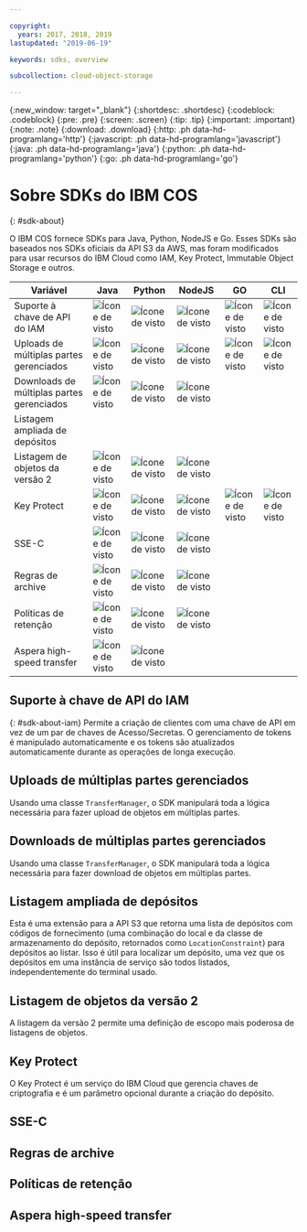 ```yaml
---

copyright:
  years: 2017, 2018, 2019
lastupdated: "2019-06-19"

keywords: sdks, overview

subcollection: cloud-object-storage

---
```


{:new_window: target="_blank"}
{:shortdesc: .shortdesc}
{:codeblock: .codeblock}
{:pre: .pre}
{:screen: .screen}
{:tip: .tip}
{:important: .important}
{:note: .note}
{:download: .download} 
{:http: .ph data-hd-programlang='http'} 
{:javascript: .ph data-hd-programlang='javascript'} 
{:java: .ph data-hd-programlang='java'} 
{:python: .ph data-hd-programlang='python'}
{:go: .ph data-hd-programlang='go'}

# Sobre SDKs do IBM COS
{: #sdk-about}

O IBM COS fornece SDKs para Java, Python, NodeJS e Go. Esses SDKs são baseados nos SDKs oficiais da API S3 da AWS, mas foram modificados para usar recursos do IBM Cloud como IAM, Key Protect, Immutable Object Storage e outros.

| Variável                     | Java                                              | Python                                            | NodeJS                                            | GO                                                | CLI                                               |
|-----------------------------|---------------------------------------------------|---------------------------------------------------|---------------------------------------------------|---------------------------------------------------|---------------------------------------------------|
| Suporte à chave de API do IAM | ![Ícone de visto](../../icons/checkmark-icon.svg) | ![Ícone de visto](../../icons/checkmark-icon.svg) | ![Ícone de visto](../../icons/checkmark-icon.svg) | ![Ícone de visto](../../icons/checkmark-icon.svg) | ![Ícone de visto](../../icons/checkmark-icon.svg) |
| Uploads de múltiplas partes gerenciados | ![Ícone de visto](../../icons/checkmark-icon.svg) | ![Ícone de visto](../../icons/checkmark-icon.svg) | ![Ícone de visto](../../icons/checkmark-icon.svg) | ![Ícone de visto](../../icons/checkmark-icon.svg) | ![Ícone de visto](../../icons/checkmark-icon.svg) |
| Downloads de múltiplas partes gerenciados | ![Ícone de visto](../../icons/checkmark-icon.svg) | ![Ícone de visto](../../icons/checkmark-icon.svg) | ![Ícone de visto](../../icons/checkmark-icon.svg) |                                                   |                                                   |
| Listagem ampliada de depósitos |                                                   |                                                   |                                                   |                                                   |                                                   |
| Listagem de objetos da versão 2 | ![Ícone de visto](../../icons/checkmark-icon.svg) | ![Ícone de visto](../../icons/checkmark-icon.svg) | ![Ícone de visto](../../icons/checkmark-icon.svg) |                                                   |                                                   |
| Key Protect                 | ![Ícone de visto](../../icons/checkmark-icon.svg) | ![Ícone de visto](../../icons/checkmark-icon.svg) | ![Ícone de visto](../../icons/checkmark-icon.svg) | ![Ícone de visto](../../icons/checkmark-icon.svg) | ![Ícone de visto](../../icons/checkmark-icon.svg) |
| SSE-C                       | ![Ícone de visto](../../icons/checkmark-icon.svg) | ![Ícone de visto](../../icons/checkmark-icon.svg) | ![Ícone de visto](../../icons/checkmark-icon.svg) |                                                   |                                                   |
| Regras de archive           | ![Ícone de visto](../../icons/checkmark-icon.svg) | ![Ícone de visto](../../icons/checkmark-icon.svg) | ![Ícone de visto](../../icons/checkmark-icon.svg) |                                                   |                                                   |
| Políticas de retenção       | ![Ícone de visto](../../icons/checkmark-icon.svg) | ![Ícone de visto](../../icons/checkmark-icon.svg) | ![Ícone de visto](../../icons/checkmark-icon.svg) |                                                   |                                                   |
| Aspera high-speed transfer  | ![Ícone de visto](../../icons/checkmark-icon.svg) | ![Ícone de visto](../../icons/checkmark-icon.svg) |                                                   |                                                   |                                                   |

## Suporte à chave de API do IAM
{: #sdk-about-iam}
Permite a criação de clientes com uma chave de API em vez de um par de chaves de Acesso/Secretas. O gerenciamento de tokens é manipulado automaticamente e os tokens são atualizados automaticamente durante as operações de longa execução.
## Uploads de múltiplas partes gerenciados
Usando uma classe `TransferManager`, o SDK manipulará toda a lógica necessária para fazer upload de objetos em múltiplas partes.
## Downloads de múltiplas partes gerenciados
Usando uma classe `TransferManager`, o SDK manipulará toda a lógica necessária para fazer download de objetos em múltiplas partes.
## Listagem ampliada de depósitos 
Esta é uma extensão para a API S3 que retorna uma lista de depósitos com códigos de fornecimento (uma combinação do local e da classe de armazenamento do depósito, retornados como `LocationConstraint`) para depósitos ao listar. Isso é útil para localizar um depósito, uma vez que os depósitos em uma instância de serviço são todos listados, independentemente do terminal usado.
## Listagem de objetos da versão 2
A listagem da versão 2 permite uma definição de escopo mais poderosa de listagens de objetos.
## Key Protect
O Key Protect é um serviço do IBM Cloud que gerencia chaves de criptografia e é um parâmetro opcional durante a criação do depósito.
## SSE-C                      
## Regras de archive              
## Políticas de retenção         
## Aspera high-speed transfer 
